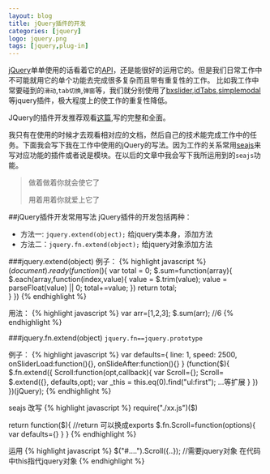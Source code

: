 ```yaml
---
layout: blog
title: jQuery插件的开发
categories: [jquery]
logo: jquery.png 
tags: [jquery,plug-in]
---
```



[jQuery](http://jquery.com/)单单使用的话看着它的[API](http://www.sd131.com/chm/jquery1.7.2.html)，还是能很好的运用它的。但是我们日常工作中不可能就用它的单个功能去完成很多复杂而且带有重复性的工作。
比如我工作中常要碰到的`滑动`,`tab切换`,`弹窗`等，我们就分别使用了[bxslider](http://www.bxslider.com/),[idTabs](http://www.sunsean.com/idTabs/),[simplemodal](http://www.ericmmartin.com/projects/simplemodal/)等jquery插件，极大程度上的使工作的重复性降低。

JQuery的插件开发推荐观看[这篇](http://www.iteye.com/topic/545971),写的完整和全面。

我只有在使用的时候才去观看相对应的文档，然后自己的技术能完成工作中的任务。下面我会写下我在工作中使用的jQuery的写法。因为工作的关系常用[seajs](http://seajs.org/docs/)来写对应功能的插件或者说是模块。在以后的文章中我会写下我所运用到的`seajs`功能。

>做着做着你就会使它了
>
>用着用着你就爱上它了

##jQuery插件开发常用写法
jQuery插件的开发包括两种：

- 方法一: `jquery.extend(object);` 给jquery类本身，添加方法
- 方法二：`jquery.fn.extend(object);` 给jquery对象添加方法

###jquery.extend(object)
例子：
{% highlight  javascript %}
$(document).ready(function($){
    var total = 0;
    $.sum=function(array){
        $.each(array,function(index,value){
            value = $.trim(value);
            value = parseFloat(value) || 0;
            total+=value;
        })
        return total;   
    } 
})
{% endhighlight %}

用法：
{% highlight  javascript %}
var arr=[1,2,3];
$.sum(arr);          //6
{% endhighlight %}


###jquery.fn.extend(object)
`jquery.fn==jquery.prototype`

例子：
{% highlight  javascript %}
var defaults={
           line: 1,
           speed: 2500,
           onSliderLoad:function(){},
           onSlideAfter:function(){}
 }
(function($){
   $.fn.extend({
       Scroll:function(opt,callback){
          var  Scroll={};
          Scroll= $.extend({}, defaults,opt);
          var _this = this.eq(0).find("ul:first");
         ...等扩展
    }
   }) 
})(jQuery);
{% endhighlight %}

seajs 改写
{% highlight  javascript %}
require("./xx.js")($)

return function($){     //return 可以换成exports
    $.fn.Scroll=function(options){
        var defaults={}
    }
}
{% endhighlight %}


运用
{% highlight  javascript %}
$("#....").Scroll({..});    //需要jquery对象 在代码中this指代jquery对象
{% endhighlight %}

